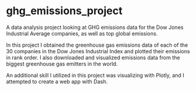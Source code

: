 # ghg_emissions_project
A data analysis project looking at GHG emissions data for the Dow Jones Industrial Average companies, as well as top global emissions.

In this project I obtained the greenhouse gas emissions data of each of the 30 companies in the Dow Jones Industrial Index and plotted their emissions in rank order. I also downloaded and visualized emissions data from the biggest greenhouse gas emitters in the world. 

An additional skill I utilized in this project was visualizing with Plotly, and I attempted to create a web app with Dash.
